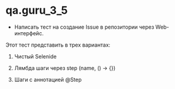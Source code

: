 # qa.guru_3_5
- Написать тест на создание Issue в репозитории через Web-интерфейс.

Этот тест представить в трех вариантах:

1. Чистый Selenide

2. Лямбда шаги через step (name, () -> {})

3. Шаги с аннотацией @Step
